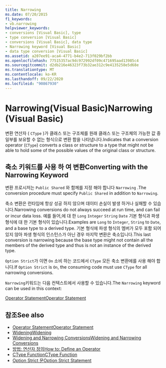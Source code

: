 ```yaml
---
title: Narrowing
ms.date: 07/20/2015
f1_keywords:
- vb.narrowing
helpviewer_keywords:
- conversions [Visual Basic], type
- type conversion [Visual Basic]
- conversions [Visual Basic], data type
- Narrowing keyword [Visual Basic]
- data type conversion [Visual Basic]
ms.assetid: a207ee91-aca4-4771-b4e2-713f029bf2bb
ms.openlocfilehash: 77515357ac9dc972992df09c471695aad13985c4
ms.sourcegitcommit: d2db216e46323f73b32ae312c9e4135258e5d68e
ms.translationtype: MT
ms.contentlocale: ko-KR
ms.lasthandoff: 09/22/2020
ms.locfileid: "90867930"
---
```

# <a name="narrowing-visual-basic"></a><span data-ttu-id="ee269-102">Narrowing(Visual Basic)</span><span class="sxs-lookup"><span data-stu-id="ee269-102">Narrowing (Visual Basic)</span></span>

<span data-ttu-id="ee269-103">변환 연산자 ( `CType` )가 클래스 또는 구조체를 원래 클래스 또는 구조체의 가능한 값 중 일부를 보유할 수 없는 형식으로 변환 함을 나타냅니다.</span><span class="sxs-lookup"><span data-stu-id="ee269-103">Indicates that a conversion operator (`CType`) converts a class or structure to a type that might not be able to hold some of the possible values of the original class or structure.</span></span>  
  
## <a name="converting-with-the-narrowing-keyword"></a><span data-ttu-id="ee269-104">축소 키워드를 사용 하 여 변환</span><span class="sxs-lookup"><span data-stu-id="ee269-104">Converting with the Narrowing Keyword</span></span>  

 <span data-ttu-id="ee269-105">변환 프로시저는 `Public Shared` 와 함께를 지정 해야 합니다 `Narrowing` .</span><span class="sxs-lookup"><span data-stu-id="ee269-105">The conversion procedure must specify `Public Shared` in addition to `Narrowing`.</span></span>  
  
 <span data-ttu-id="ee269-106">축소 변환은 런타임에 항상 성공 하지 않으며 데이터 손실이 발생 하거나 실패할 수 있습니다.</span><span class="sxs-lookup"><span data-stu-id="ee269-106">Narrowing conversions do not always succeed at run time, and can fail or incur data loss.</span></span> <span data-ttu-id="ee269-107">예를 들어,에 대 한 `Long` `Integer` `String` `Date` 기본 형식과 파생 형식에 대 한 기본 형식이 있습니다.</span><span class="sxs-lookup"><span data-stu-id="ee269-107">Examples are `Long` to `Integer`, `String` to `Date`, and a base type to a derived type.</span></span> <span data-ttu-id="ee269-108">기본 형식에 파생 형식의 멤버가 모두 포함 되어 있지 않아 파생 형식의 인스턴스가 아닌 경우 마지막 변환은 축소입니다.</span><span class="sxs-lookup"><span data-stu-id="ee269-108">This last conversion is narrowing because the base type might not contain all the members of the derived type and thus is not an instance of the derived type.</span></span>  
  
 <span data-ttu-id="ee269-109">`Option Strict`가 이면 `On` 소비 하는 코드에서 `CType` 모든 축소 변환에를 사용 해야 합니다.</span><span class="sxs-lookup"><span data-stu-id="ee269-109">If `Option Strict` is `On`, the consuming code must use `CType` for all narrowing conversions.</span></span>  
  
 <span data-ttu-id="ee269-110">`Narrowing`키워드는 다음 컨텍스트에서 사용할 수 있습니다.</span><span class="sxs-lookup"><span data-stu-id="ee269-110">The `Narrowing` keyword can be used in this context:</span></span>  
  
 [<span data-ttu-id="ee269-111">Operator Statement</span><span class="sxs-lookup"><span data-stu-id="ee269-111">Operator Statement</span></span>](../statements/operator-statement.md)  
  
## <a name="see-also"></a><span data-ttu-id="ee269-112">참조</span><span class="sxs-lookup"><span data-stu-id="ee269-112">See also</span></span>

- [<span data-ttu-id="ee269-113">Operator Statement</span><span class="sxs-lookup"><span data-stu-id="ee269-113">Operator Statement</span></span>](../statements/operator-statement.md)
- [<span data-ttu-id="ee269-114">Widening</span><span class="sxs-lookup"><span data-stu-id="ee269-114">Widening</span></span>](widening.md)
- [<span data-ttu-id="ee269-115">Widening and Narrowing Conversions</span><span class="sxs-lookup"><span data-stu-id="ee269-115">Widening and Narrowing Conversions</span></span>](../../programming-guide/language-features/data-types/widening-and-narrowing-conversions.md)
- [<span data-ttu-id="ee269-116">방법: 연산자 정의</span><span class="sxs-lookup"><span data-stu-id="ee269-116">How to: Define an Operator</span></span>](../../programming-guide/language-features/procedures/how-to-define-an-operator.md)
- [<span data-ttu-id="ee269-117">CType Function</span><span class="sxs-lookup"><span data-stu-id="ee269-117">CType Function</span></span>](../functions/ctype-function.md)
- [<span data-ttu-id="ee269-118">Option Strict 문</span><span class="sxs-lookup"><span data-stu-id="ee269-118">Option Strict Statement</span></span>](../statements/option-strict-statement.md)
